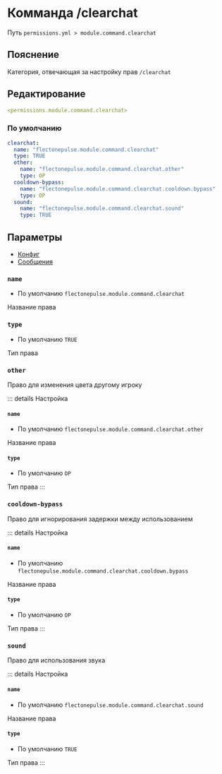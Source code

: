 # Комманда /clearchat
Путь `permissions.yml > module.command.clearchat`

## Пояснение
Категория, отвечающая за настройку прав `/clearchat`

## Редактирование
```yaml
<permissions.module.command.clearchat>
```

### По умолчанию
```yaml
clearchat:
  name: "flectonepulse.module.command.clearchat"
  type: TRUE
  other:
    name: "flectonepulse.module.command.clearchat.other"
    type: OP
  cooldown-bypass:
    name: "flectonepulse.module.command.clearchat.cooldown.bypass"
    type: OP
  sound:
    name: "flectonepulse.module.command.clearchat.sound"
    type: TRUE
```

## Параметры

- [Конфиг](/en/config/module/command/clearchat/)
- [Сообщения](/en/messages/ru_ru/module/command/clearchat/)

### `name`
- По умолчанию `flectonepulse.module.command.clearchat`

Название права

### `type`
- По умолчанию `TRUE`

Тип права

### `other`

Право для изменения цвета другому игроку

::: details Настройка
#### `name`
- По умолчанию `flectonepulse.module.command.clearchat.other`

Название права

#### `type`
- По умолчанию `OP`

Тип права
:::

### `cooldown-bypass`

Право для игнорирования задержки между использованием

::: details Настройка
#### `name`
- По умолчанию `flectonepulse.module.command.clearchat.cooldown.bypass`

Название права

#### `type`
- По умолчанию `OP`

Тип права
:::

### `sound`

Право для использования звука

::: details Настройка
#### `name`
- По умолчанию `flectonepulse.module.command.clearchat.sound`

Название права

#### `type`
- По умолчанию `TRUE`

Тип права
:::

<!--@include: @/en/parts/permission.md-->

